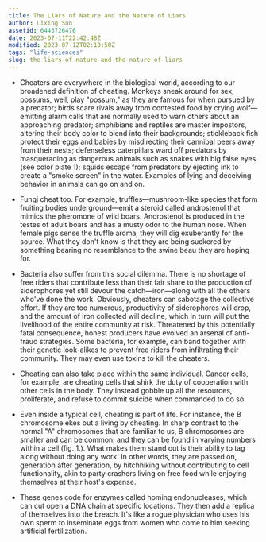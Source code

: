```yaml
---
title: The Liars of Nature and the Nature of Liars
author: Lixing Sun
assetid: 6443726476
date: 2023-07-11T22:42:48Z
modified: 2023-07-12T02:10:50Z
tags: "life-sciences"
slug: the-liars-of-nature-and-the-nature-of-liars
---
```


*  Cheaters are everywhere in the biological world, according to our broadened definition of cheating. Monkeys sneak around for sex; possums, well, play "possum," as they are famous for when pursued by a predator; birds scare rivals away from contested food by crying wolf—emitting alarm calls that are normally used to warn others about an approaching predator; amphibians and reptiles are master impostors, altering their body color to blend into their backgrounds; stickleback fish protect their eggs and babies by misdirecting their cannibal peers away from their nests; defenseless caterpillars ward off predators by masquerading as dangerous animals such as snakes with big false eyes (see color plate 1); squids escape from predators by ejecting ink to create a "smoke screen" in the water. Examples of lying and deceiving behavior in animals can go on and on.

*  Fungi cheat too. For example, truffles—mushroom-like species that form fruiting bodies underground—emit a steroid called androstenol that mimics the pheromone of wild boars. Androstenol is produced in the testes of adult boars and has a musty odor to the human nose. When female pigs sense the truffle aroma, they will dig exuberantly for the source. What they don't know is that they are being suckered by something bearing no resemblance to the swine beau they are hoping for. 

*  Bacteria also suffer from this social dilemma. There is no shortage of free riders that contribute less than their fair share to the production of siderophores yet still devour the catch—iron—along with all the others who've done the work. Obviously, cheaters can sabotage the collective effort. If they are too numerous, productivity of siderophores will drop, and the amount of iron collected will decline, which in turn will put the livelihood of the entire community at risk. Threatened by this potentially fatal consequence, honest producers have evolved an arsenal of anti-fraud strategies. Some bacteria, for example, can band together with their genetic look-alikes to prevent free riders from infiltrating their community. They may even use toxins to kill the cheaters.

*  Cheating can also take place within the same individual. Cancer cells, for example, are cheating cells that shirk the duty of cooperation with other cells in the body. They instead gobble up all the resources, proliferate, and refuse to commit suicide when commanded to do so. 

*  Even inside a typical cell, cheating is part of life. For instance, the B chromosome ekes out a living by cheating. In sharp contrast to the normal "A" chromosomes that are familiar to us, B chromosomes are smaller and can be common, and they can be found in varying numbers within a cell (fig. 1.). What makes them stand out is their ability to tag along without doing any work. In other words, they are passed on, generation after generation, by hitchhiking without contributing to cell functionality, akin to party crashers living on free food while enjoying themselves at their host's expense.

*  These genes code for enzymes called homing endonucleases, which can cut open a DNA chain at specific locations. They then add a replica of themselves into the breach. It's like a rogue physician who uses his own sperm to inseminate eggs from women who come to him seeking artificial fertilization.

